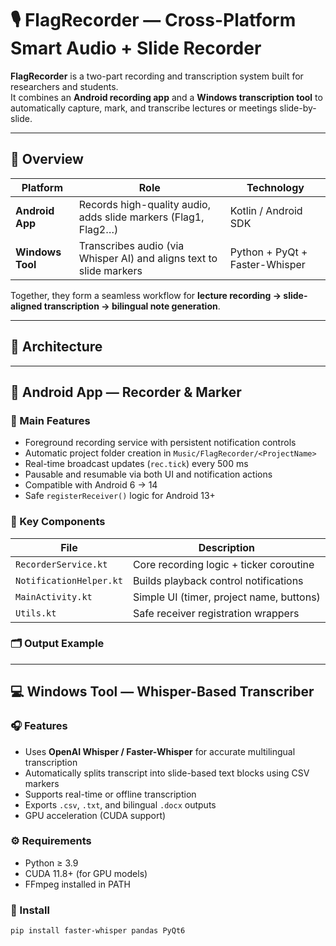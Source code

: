 # 🎙️ FlagRecorder — Cross-Platform Smart Audio + Slide Recorder

**FlagRecorder** is a two-part recording and transcription system built for researchers and students.  
It combines an **Android recording app** and a **Windows transcription tool** to automatically capture, mark, and transcribe lectures or meetings slide-by-slide.

---

## 🔗 Overview

| Platform | Role | Technology |
|-----------|------|------------|
| **Android App** | Records high-quality audio, adds slide markers (Flag1, Flag2…) | Kotlin / Android SDK |
| **Windows Tool** | Transcribes audio (via Whisper AI) and aligns text to slide markers | Python + PyQt + Faster-Whisper |

Together, they form a seamless workflow for **lecture recording → slide-aligned transcription → bilingual note generation**.

---

## 🧩 Architecture


---

## 📱 Android App — Recorder & Marker

### 🎯 Main Features
- Foreground recording service with persistent notification controls  
- Automatic project folder creation in `Music/FlagRecorder/<ProjectName>`  
- Real-time broadcast updates (`rec.tick`) every 500 ms  
- Pausable and resumable via both UI and notification actions  
- Compatible with Android 6 → 14  
- Safe `registerReceiver()` logic for Android 13+

### 🧠 Key Components
| File | Description |
|------|--------------|
| `RecorderService.kt` | Core recording logic + ticker coroutine |
| `NotificationHelper.kt` | Builds playback control notifications |
| `MainActivity.kt` | Simple UI (timer, project name, buttons) |
| `Utils.kt` | Safe receiver registration wrappers |

### 🗂 Output Example


---

## 💻 Windows Tool — Whisper-Based Transcriber

### 🎧 Features
- Uses **OpenAI Whisper / Faster-Whisper** for accurate multilingual transcription  
- Automatically splits transcript into slide-based text blocks using CSV markers  
- Supports real-time or offline transcription  
- Exports `.csv`, `.txt`, and bilingual `.docx` outputs  
- GPU acceleration (CUDA support)

### ⚙️ Requirements
- Python ≥ 3.9  
- CUDA 11.8+ (for GPU models)  
- FFmpeg installed in PATH  

### 🔧 Install
```bash
pip install faster-whisper pandas PyQt6
